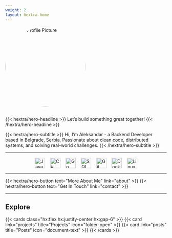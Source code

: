```yaml
---
weight: 2
layout: hextra-home
---
```


<div class="hx:flex hx:gap-4 hx:flex-col hx:items-center hx:justify-center hx:max-w-screen-xl hx:mx-auto hx:pt-12 hx:px-4">

  <!-- Profile Image -->
<img src="/images/A.jpg" alt="GitHub Profile Picture" style="width: 250px; height: auto; border-radius: 50%; margin-bottom: 1rem;" />

<!-- Headline -->

{{< hextra/hero-headline >}}
Let’s build something great together!
{{< /hextra/hero-headline >}}

  <!-- Subtitle -->
  <div class="hx:mt-4 hx:text-center hx:mb-6">
    {{< hextra/hero-subtitle >}}
      Hi, I’m Aleksandar - a Backend Developer based in Belgrade, Serbia.
      Passionate about clean code, distributed systems, and solving real-world challenges.
    {{< /hextra/hero-subtitle >}}
  </div>

  <!-- Divider -->
  <hr class="hx:border-gray-701 hx:my-12" />

  <div style="display: flex; justify-content: center; gap: 16px; align-items: center; margin: 1rem 0;">
    <img src="https://cdn.jsdelivr.net/gh/devicons/devicon/icons/java/java-original.svg" alt="Java" title="Java" height="32" />
    <img src="https://cdn.jsdelivr.net/gh/devicons/devicon/icons/csharp/csharp-original.svg" alt="C#" title="C#" height="32" />
    <img src="https://cdn.jsdelivr.net/gh/devicons/devicon/icons/go/go-original.svg" alt="Go" title="Go" height="32" />
    <img src="https://cdn.jsdelivr.net/gh/devicons/devicon/icons/mysql/mysql-original.svg" alt="SQL" title="SQL" height="32" />
    <img src="https://cdn.jsdelivr.net/gh/devicons/devicon/icons/git/git-original.svg" alt="Git" title="Git" height="32" />
    <img src="https://cdn.jsdelivr.net/gh/devicons/devicon/icons/docker/docker-original.svg" alt="Docker" title="Docker" height="32" />
    <img src="https://cdn.jsdelivr.net/gh/devicons/devicon/icons/linux/linux-original.svg" alt="Linux" title="Linux" height="32" />
  </div>

  <!-- Divider -->
  <hr class="hx:border-gray-701 hx:my-12" />

  <!-- Buttons -->
  <div class="hx:flex hx:flex-wrap hx:gap-4 hx:justify-center hx:mb-12">
    {{< hextra/hero-button text="More About Me" link="about" >}}
    {{< hextra/hero-button text="Get In Touch" link="contact" >}}
  </div>

  <!-- Divider -->
  <hr class="hx:border-gray-701 hx:my-12" />

  <!-- Explore Section -->
  <div class="hx:max-w-screen-xl hx:mx-auto hx:px-4">
    <h2 class="hx:text-3xl hx:font-bold hx:underline hx:mb-6 hx:text-center">Explore</h2>

{{< cards class="hx:flex hx:justify-center hx:gap-6" >}}
{{< card link="projects" title="Projects" icon="folder-open" >}}
{{< card link="posts" title="Posts" icon="document-text" >}}
{{< /cards >}}

  </div>
</div>

